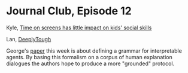 # Journal Club, Episode 12
Kyle, [Time on screens has little impact on kids' social skills](https://www.sciencedaily.com/releases/2020/04/200413103532.htm)  

Lan, [DeeplyTough](https://pubs.acs.org/doi/abs/10.1021/acs.jcim.9b00554)  

George's [paper](https://arxiv.org/abs/1903.02409) this week is about defining a grammar for interpretable agents. By basing this formalism on a corpus of human explanation dialogues the authors hope to produce a more "grounded" protocol.
